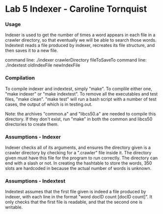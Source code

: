 # Lab 5 Indexer - Caroline Tornquist

### Usage 
Indexer is used to get the number of times a word appears in each file in a crawler directory, so that eventually we will be able to search those words. Indextest reads a file produced by indexer, recreates its file structure, and then saves it to a new file. 

command line: ./indexer crawlerDirectory fileToSaveTo
command line: ./indextest oldIndexFile newIndexFile

### Compilation
To compile indexer and indextest, simply "make". To complile either one, "make indexer" or "make indextest". To remove all the executables and test files, "make clean". "make test" will run a bash script with a number of test cases, the output of which is in testing.out. 

Note: the archives "common.a" and "libcs50.a" are needed to compile this directory. If they don't exist, run "make" in both the common and libcs50 directories to create them. 

### Assumptions - Indexer
Indexer checks all of its arguments, and ensures the directory given is a crawler directory by checking for a ".crawler" file inside it. The directory given must have this file for the program to run correctly. The directory can end with a slash or not. In creating the hashtable to store the words, 350 slots are hardcoded in because the actual number of words is unknown. 


### Assumptions - Indextest
Indextest assumes that the first file given is indeed a file produced by indexer, with each line in the format
"word docID count [docID count]". It only checks that the first file is readable, and that the second one is writable. 